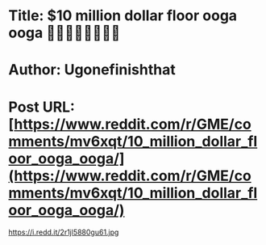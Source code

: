 # Title: $10 million dollar floor ooga ooga 🍌🍌🍌🍌🚀🚀🚀🚀
# Author: Ugonefinishthat
# Post URL: [https://www.reddit.com/r/GME/comments/mv6xqt/10_million_dollar_floor_ooga_ooga/](https://www.reddit.com/r/GME/comments/mv6xqt/10_million_dollar_floor_ooga_ooga/)


https://i.redd.it/2r1jl5880gu61.jpg